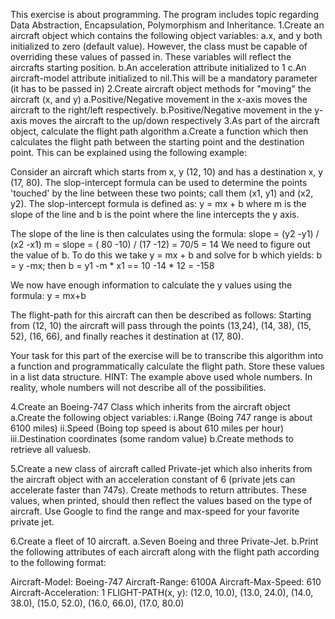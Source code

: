 This exercise is about programming. 
The program includes topic regarding Data Abstraction, Encapsulation, Polymorphism and Inheritance.
1.Create an aircraft object which contains the following object variables:
   a.x, and y both initialized to zero (default value).  However, the class must be capable of overriding these values of      passed in. These variables will reflect the aircrafts starting position.
   b.An acceleration attribute initialized to 1
   c.An aircraft-model attribute initialized to nil.This will be a mandatory parameter (it has to be passed in)
2.Create aircraft object methods for "moving" the aircraft (x, and y)
   a.Positive/Negative movement in the x-axis moves the aircraft to the right/left respectively.
   b.Positive/Negative movement in the y-axis moves the aircraft to the up/down respectively
3.As part of the aircraft object, calculate the flight path algorithm
   a.Create a function  which then calculates the flight path between the starting point and the destination point.  This can     be explained using  the following example:
   
   
Consider an aircraft which starts from x, y (12, 10) and has a destination x, y (17, 80).  The slop-intercept formula can be used to determine the points 'touched' by the line between these two points; call them (x1, y1) and (x2, y2).  The slop-intercept formula is defined as: y = mx + b where m is the slope of the line and b is the point where the line intercepts the y axis.

The slope of the line is then calculates using the formula: slope = (y2 -y1) / (x2 -x1)
m = slope = ( 80 -10) / (17 -12) = 70/5 = 14
We need to figure out the value of b.  To do this we take y = mx + b and solve for b which yields: b = y -mx; then b = y1 -m * x1 == 10 -14 * 12 = -158

We now have enough information to calculate the y values using the formula: y = mx+b


The flight-path for this aircraft can then be described as follows:  Starting from (12, 10) the aircraft will pass through the points (13,24), (14, 38), (15, 52), (16, 66), and finally reaches it destination at (17, 80).

Your task for this part of the exercise will be to transcribe this algorithm into a function and programmatically calculate the flight path.  Store these values in a list data structure.  HINT:  The example above used whole numbers.  In reality, whole numbers will not describe all of the possibilities.

4.Create an Boeing-747 Class which inherits from the aircraft object
   a.Create the following object variables:
     i.Range (Boing 747 range is about 6100 miles)
     ii.Speed (Boing top speed is about 610 miles per hour)
     iii.Destination coordinates (some random value)
    b.Create methods to retrieve all valuesb.
 
5.Create a new class of aircraft called Private-jet which also inherits from the aircraft object with an acceleration constant of 6 (private jets can accelerate faster than 747s).  Create methods to return attributes.  These values, when printed, should then reflect the values based on the type of aircraft.   Use Google to find the range and max-speed for your favorite private jet.

6.Create a fleet of 10 aircraft.
    a.Seven Boeing and three Private-Jet.
    b.Print the following attributes of each aircraft along with the flight path according to the following format:
    
   Aircraft-Model: Boeing-747
   Aircraft-Range: 6100A
   Aircraft-Max-Speed: 610
   Aircraft-Acceleration: 1
   FLIGHT-PATH(x, y): (12.0, 10.0), (13.0, 24.0), (14.0, 38.0), (15.0, 52.0), (16.0, 66.0), (17.0, 80.0)
